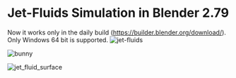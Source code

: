 # Jet-Fluids Simulation in Blender 2.79
Now it works only in the daily build (https://builder.blender.org/download/).
Only Windows 64 bit is supported.
![jet-fluids](https://user-images.githubusercontent.com/7983249/50425066-a47cf700-0880-11e9-81d1-ca963aaa3177.gif)

![bunny](https://user-images.githubusercontent.com/7983249/50449997-05b5d080-093c-11e9-8c10-417458fba850.gif)

![jet_fluid_surface](https://user-images.githubusercontent.com/7983249/50455216-ac5e9900-095d-11e9-92ae-ffa497b34bba.jpg)